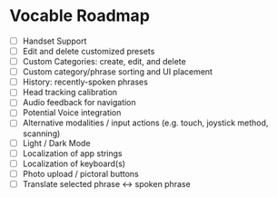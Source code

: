 # Vocable Roadmap

- [ ] Handset Support
- [ ] Edit and delete customized presets
- [ ] Custom Categories: create, edit, and delete
- [ ] Custom category/phrase sorting and UI placement
- [ ] History: recently-spoken phrases
- [ ] Head tracking calibration
- [ ] Audio feedback for navigation
- [ ] Potential Voice integration
- [ ] Alternative modalities / input actions (e.g. touch, joystick method, scanning)
- [ ] Light / Dark Mode
- [ ] Localization of app strings
- [ ] Localization of keyboard(s)
- [ ] Photo upload / pictoral buttons
- [ ] Translate selected phrase ↔️ spoken phrase
